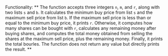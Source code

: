 Functionality: ** The function accepts three integers `n`, `m`, and `r`, along with two lists `s` and `b`. It calculates the minimum buy price from list `s` and the maximum sell price from list `b`. If the maximum sell price is less than or equal to the minimum buy price, it prints `r`. Otherwise, it computes how many shares can be bought with `r`, calculates any remaining money after buying shares, and computes the total money obtained from selling the shares at the maximum sell price, plus the remaining money. Finally, it prints the total bourles. The function does not return any value but directly prints the result. **